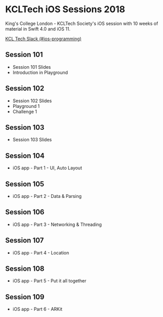 # KCLTech iOS Sessions 2018
King's College London - KCLTech Society's iOS session with 10 weeks of material in Swift 4.0 and iOS 11. 

[KCL Tech Slack (#ios-programming)](https://kcltechhq.slack.com)

## Session 101

- Session 101 Slides
- Introduction in Playground

## Session 102

- Session 102 Slides
- Playground 1
- Challenge 1

## Session 103

- Session 103 Slides

## Session 104

- iOS app - Part 1 - UI, Auto Layout

## Session 105

- iOS app - Part 2 - Data & Parsing

## Session 106

- iOS app - Part 3 - Networking & Threading

## Session 107

- iOS app - Part 4 - Location

## Session 108

- iOS app - Part 5 - Put it all together

## Session 109

- iOS app - Part 6 - ARKit
